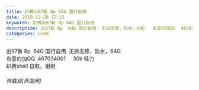 ```yaml
---
title: 趴赛出97新 8p 64G 国行自用
date: 2018-12-26 17:21
keywords: 趴赛出97新 8p 64G 国行自用
description: 出97新 8p  64G 国行自用  无拆无修，防水，64G   有意的加QQ  467034001     30k 轻刀 趴赛shell 自取，谢谢
categories: used
---
```

<td class="t_f" id="postmessage_2569887">

出97新 8p  64G 国行自用  无拆无修，防水，64G   <br/>
有意的加QQ  467034001     30k 轻刀 <br/>
趴赛shell 自取，谢谢</td>
###### 转载自[菲龙网]